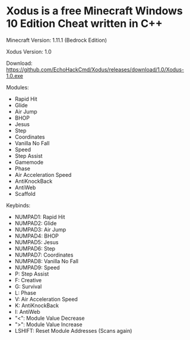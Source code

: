 # Xodus is a free Minecraft Windows 10 Edition Cheat written in C++ 

Minecraft Version: 1.11.1 (Bedrock Edition)

Xodus Version: 1.0

Download: https://github.com/EchoHackCmd/Xodus/releases/download/1.0/Xodus-1.0.exe

Modules:

- Rapid Hit
- Glide
- Air Jump
- BHOP
- Jesus
- Step
- Coordinates
- Vanilla No Fall
- Speed
- Step Assist
- Gamemode
- Phase
- Air Acceleration Speed
- AntiKnockBack
- AntiWeb
- Scaffold

Keybinds:

- NUMPAD1: Rapid Hit
- NUMPAD2: Glide
- NUMPAD3: Air Jump
- NUMPAD4: BHOP
- NUMPAD5: Jesus
- NUMPAD6: Step
- NUMPAD7: Coordinates
- NUMPAD8: Vanilla No Fall
- NUMPAD9: Speed
- P: Step Assist
- F: Creative
- G: Survival
- L: Phase
- V: Air Acceleration Speed
- K: AntiKnockBack
- I: AntiWeb
- "<": Module Value Decrease
- ">": Module Value Increase
- LSHIFT: Reset Module Addresses (Scans again)
